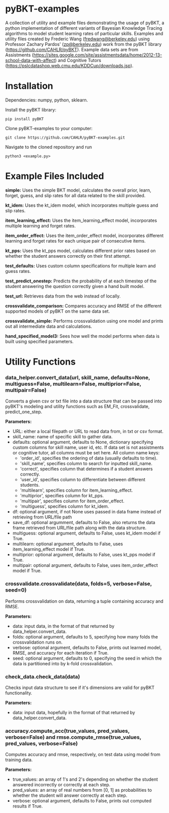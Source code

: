 # pyBKT-examples
A collection of utility and example files demonstrating the usage of pyBKT, a python implementation of different variants of Bayesian Knowledge Tracing algorithms to model student learning rates of particular skills. Examples and utility files created by Frederic Wang (fredwang@berkeley.edu) using Professor Zachary Pardos' (zp@berkeley.edu) work from the pyBKT library (https://github.com/CAHLR/pyBKT). Example data sets are from Assistments (https://sites.google.com/site/assistmentsdata/home/2012-13-school-data-with-affect) and Cognitive Tutors (https://pslcdatashop.web.cmu.edu/KDDCup/downloads.jsp).

# Installation
Dependencies: numpy, python, sklearn.

Install the pyBKT library:
```
pip install pyBKT
```
Clone pyBKT-examples to your computer:
```
git clone https://github.com/CAHLR/pyBKT-examples.git
```
Navigate to the cloned repository and run
```
python3 <example.py>
```

# Example Files Included

**simple:** Uses the simple BKT model, calculates the overall prior, learn, forget, guess, and slip rates for all data related to the skill provided.

**kt\_idem:** Uses the kt\_idem model, which incorporates multiple guess and slip rates.

**item\_learning\_effect:** Uses the item\_learning\_effect model, incorporates multiple learning and forget rates.

**item\_order\_effect:** Uses the item\_order\_effect model, incorporates different learning and forget rates for each unique pair of consecutive items.

**kt_pps:** Uses the kt\_pps model, calculates different prior rates based on whether the student answers correctly on their first attempt.

**test_defaults:** Uses custom column specifications for multiple learn and guess rates.

**test\_predict\_onestep:** Predicts the probability of at each timestep of the student answering the question correctly given a hand built model.

**test_url:** Retrieves data from the web instead of locally.

**crossvalidate_comparison:** Compares accuracy and RMSE of the different supported models of pyBKT on the same data set.

**crossvalidate_simple:** Performs crossvalidation using one model and prints out all intermediate data and calculations.

**hand\_specified\_model3:** Sees how well the model performs when data is built using specified parameters.

# Utility Functions
### data\_helper.convert\_data(url, skill\_name, defaults=None, multiguess=False, multilearn=False, multiprior=False, multipair=False)
Converts a given csv or txt file into a data structure that can be passed into pyBKT's modeling and utility functions such as EM\_Fit, crossvalidate, predict\_one\_step.

**Parameters:**
* URL: either a local filepath or URL to read data from, in txt or csv format.
* skill\_name: name of specific skill to gather data.
* defaults: optional argument, defaults to None, dictionary specifying custom columns for skill name, user id, etc. If data set is not assistments or cognitive tutor, all columns must be set here. All column name keys: 
    - 'order_id', specifies the ordering of data (usually defaults to time).
    - 'skill_name', specifies column to search for inputted skill\_name.
    - 'correct', specifies column that determines if a student answers correctly.
    - 'user_id', specifies column to differentiate between different students.
    - 'multilearn', specifies column for item\_learning\_effect.
    - 'multiprior', specifies column for kt_pps.
    - 'multipair', specifies column for item\_order\_effect.
    - 'multiguess', specifies column for kt_idem.
* df: optional argument, if not None uses passed in data frame instead of retrieving from URL/file path
* save\_df: optional argumment, defaults to False, also returns the data frame retrieved from URL/file path along with the data structure.
* multiguess: optional argument, defaults to False, uses kt_idem model if True. 
* multilearn: optional argument, defaults to False, uses item\_learning\_effect model if True.
* multiprior: optional argument, defaults to False, uses kt_pps model if True.
* multipair: optional argument, defaults to False, uses item\_order\_effect model if True.


### crossvalidate.crossvalidate(data, folds=5, verbose=False, seed=0)
Performs crossvalidation on data, returning a tuple containing accuracy and RMSE.

**Parameters:**
* data: input data, in the format of that returned by data\_helper.convert\_data.
* folds: optional argument, defaults to 5, specifying how many folds the crossvalidation runs on.
* verbose: optional argument, defaults to False, prints out learned model, RMSE, and accuracy for each iteration if True.
* seed: optional argument, defaults to 0, specifying the seed in which the data is partitioned into by k-fold crossvalidation.

### check\_data.check\_data(data)
Checks input data structure to see if it's dimensions are valid for pyBKT functionality.

**Parameters:**
* data: input data, hopefully in the format of that returned by data\_helper.convert\_data.

### accuracy.compute\_acc(true\_values, pred\_values, verbose=False) and rmse.compute\_rmse(true\_values, pred\_values, verbose=False)
Computes accuracy and rmse, respectively, on test data using model from training data.

**Parameters:**
* true\_values: an array of 1's and 2's depending on whether the student answered incorrectly or correctly at each step.
* pred\_values: an array of real numbers from [0, 1] as probabilities to whether the student will answer correctly at each step.
* verbose: optional argument, defaults to False, prints out computed results if True.